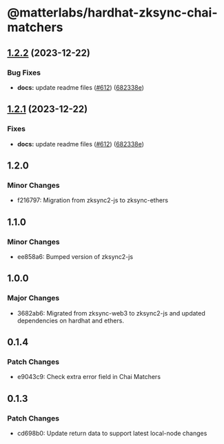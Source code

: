 # @matterlabs/hardhat-zksync-chai-matchers

## [1.2.2](https://github.com/dutterbutter/hardhat-zksync/compare/@matterlabs/hardhat-zksync-chai-matchers-v1.2.1...@matterlabs/hardhat-zksync-chai-matchers-v1.2.2) (2023-12-22)


### Bug Fixes

* **docs:** update readme files ([#612](https://github.com/dutterbutter/hardhat-zksync/issues/612)) ([682338e](https://github.com/dutterbutter/hardhat-zksync/commit/682338e60f52021206325ff6eeec2c394a118642))

## [1.2.1](https://github.com/matter-labs/hardhat-zksync/compare/@matterlabs/hardhat-zksync-chai-matchers@1.2.0...@matterlabs/hardhat-zksync-chai-matchers-v1.2.1) (2023-12-22)


### Fixes

* **docs:** update readme files ([#612](https://github.com/matter-labs/hardhat-zksync/issues/612)) ([682338e](https://github.com/matter-labs/hardhat-zksync/commit/682338e60f52021206325ff6eeec2c394a118642))

## 1.2.0

### Minor Changes

- f216797: Migration from zksync2-js to zksync-ethers

## 1.1.0

### Minor Changes

- ee858a6: Bumped version of zksync2-js

## 1.0.0

### Major Changes

- 3682ab6: Migrated from zksync-web3 to zksync2-js and updated dependencies on hardhat and ethers.

## 0.1.4

### Patch Changes

- e9043c9: Check extra error field in Chai Matchers

## 0.1.3

### Patch Changes

- cd698b0: Update return data to support latest local-node changes
